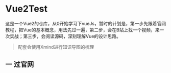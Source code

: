 # Vue2Test
这是一个Vue2的仓库，从0开始学习下vueJs，暂时的计划是，第一步先跟着官网教程，把Vue的基本概念，用法先过一遍，第二步，会在B站上找一个视频，来一次实战；第三步，会阅读源码，深刻理解Vue的设计思路。
> 配套会使用Xmind进行知识导图的梳理
## 一 过官网

